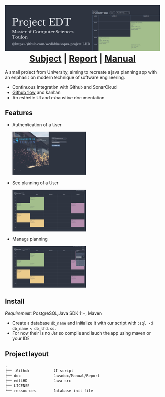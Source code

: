<h1 align="center">
  <img src="./.github/img/Header.png" alt="EDT">
  <a href="./.github/file/ConsignesAttendus_du_projetS1-1.pdf">Subject</a>
  |
    <a href="./doc/report.pdf">Report</a>
  |
  <a href="./.github/file/Manuel.pdf">Manual</a>
</h1>

A small project from University, aiming to recreate a java planning app with an enphasis on modern technique
of software engineering.

- Continuous Integration with Github and SonarCloud
- <a href="https://docs.github.com/en/get-started/quickstart/github-flow">Github flow</a> and kanban
- An esthetic UI and exhaustive documentation

Features
--------

- Authentication of a User

  <img width="50%" height="50%" src="./.github/img/Login.png" alt="EDT">

- See planning of a User


  <img width="50%" height="50%" src="./.github/img/simpleView.png" alt="EDT">
  
  
- Manage planning


  <img width="50%" height="50%" src="./.github/img/manage.png" alt="EDT">

Install
--------------
*Requirement:* PostgreSQL,Java SDK 11+, Maven
  - Create a database `db_name` and initialize it with our script with `psql -d db_name < db_lhd.sql`
  - For now their is no Jar so compile and lauch the app using maven or your IDE

Project layout
--------------
```
.
├── .Github           CI script
├── doc               Javadoc/Manual/Report
├── edtLHD            Java src
├── LICENSE
└── ressources        Database init file
```
